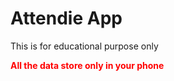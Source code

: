 <h1>Attendie App</h1>
<p>This is for educational purpose only</p>
<font color='red'><b>All the data store only in your phone</b></font>

